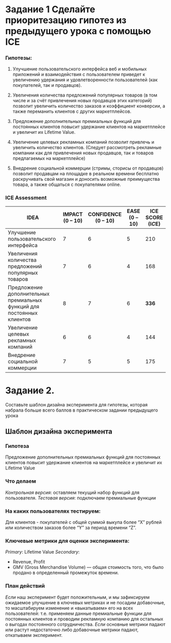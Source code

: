 # Задание 1 Сделайте приоритезацию гипотез из предыдущего урока с помощью ICE

### Гипотезы:

1)	Улучшение пользовательского интерфейса веб и мобильных приложений и взаимодействия с пользователем приведет к увеличению удержания и удовлетворенности пользователей (как покупателей, так и продавцов).

2)	Увеличения количества предложений популярных товаров (в том числе и за счёт привлечения новых продавцов этих категорий) позволит увеличить количество заказов и коэффициент конверсии, а также переманить клиентов с других маркетплейсов.

3)	Предложение дополнительных премиальных функций для постоянных клиентов повысит удержание клиентов на маркетплейсе и увеличит их Lifetime Value.

4)	Увеличение целевых рекламных компаний позволит привлечь и увеличить количество клиентов. (Следует рассмотреть рекламные компании как для привлечения новых продавцов, так и товаров предлагаемых на маркетплейсе)

5)	Внедрение социальной коммерции (стримы, сторисы от продавцов) позволит продавцам на площадке в реальном времени бесплатно раскручивать свой магазин и доносить возможные преимущества товара, а также общаться с покупателями online.

### ICE Assessment

| IDEA | IMPACT (0 – 10) | CONFIDENCE (0 – 10) | EASE (0 – 10) | ICE SCORE (I*C*E) |
|------|-----------------|---------------------|---------------|-------------------|
| Улучшение пользовательского интерфейса | 7 | 6 | 5 | 210 |
| Увеличения количества предложений популярных товаров | 7 | 6 | 4 | 168 |
| Предложение дополнительных премиальных функций для постоянных клиентов | 8 | 7 | 6 | **336** |
| Увеличение целевых рекламных компаний | 6 |	6 |	4 |	144 |
| Внедрение социальной коммерции | 7 | 5|	5 |	175|


# Задание 2.
Составьте шаблон дизайна эксперимента для гипотезы, которая набрала больше всего баллов в практическом задании предыдущего урока

## Шаблон дизайна эксперимента

### Гипотеза 
Предложение дополнительных премиальных функций для постоянных клиентов повысит удержание клиентов на маркетплейсе и увеличит их Lifetime Value
### Что делаем 
_Контрольная версия_: оставляем текущий набор функций для пользователя. 
_Тестовая версия_: подключаем премиальные функции 
### На каких пользователях тестируем: 
Для клиентов - покупателей с общей суммой выкупа более “X” рублей или количеством заказов более “Y” за период времени “Z”.
### Ключевые метрики для оценки эксперимента: 
_Primary_: Lifetime Value 
_Secondary_: 
-	Revenue, Profit
-	 GMV (Gross Merchandise Volume) — общая стоимость того, что было продано в определенный промежуток времени.
### План действий
_Если_ наш эксперимент будет положительным, и мы зафиксируем ожидаемое улучшение в ключевых метриках и не посадим добавочные, то масштабируем изменение и «выкатываем» его на всех пользователей: т.е. применяем данные премиальные функции для постоянных клиентов и проводим рекламную компанию для остальных о выгодах постоянного сотрудничества.
_Если_ основные метрики падают или растут недостаточно либо добавочные метрики падают, откатываем эксперимент.

